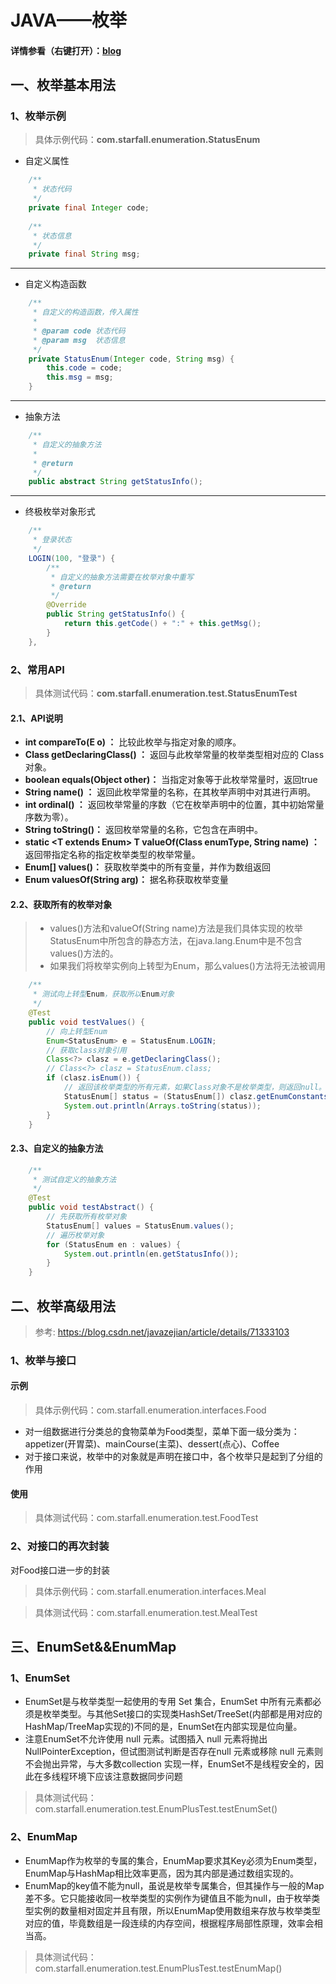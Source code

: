 # JAVA——枚举
#### 详情参看（右键打开）：[blog](https://blog.csdn.net/shaohe18362202126/article/details/86766999)
## 一、枚举基本用法
### 1、枚举示例
>具体示例代码：**com.starfall.enumeration.StatusEnum**
+ 自定义属性
```java
    /**
     * 状态代码
     */
    private final Integer code;
    
    /**
     * 状态信息
     */
    private final String msg;
```
---
+ 自定义构造函数
```java
    /**
     * 自定义的构造函数，传入属性
     *
     * @param code 状态代码
     * @param msg  状态信息
     */
    private StatusEnum(Integer code, String msg) {
        this.code = code;
        this.msg = msg;
    }
```
---
+ 抽象方法
```java
    /**
     * 自定义的抽象方法
     *
     * @return
     */
    public abstract String getStatusInfo();
```
---
+ 终极枚举对象形式
```java
    /**
     * 登录状态
     */
    LOGIN(100, "登录") {
        /**
         * 自定义的抽象方法需要在枚举对象中重写
         * @return
         */
        @Override
        public String getStatusInfo() {
            return this.getCode() + ":" + this.getMsg();
        }
    },
```
### 2、常用API
>具体测试代码：**com.starfall.enumeration.test.StatusEnumTest**
#### 2.1、API说明
+ **int compareTo(E o) ：** 比较此枚举与指定对象的顺序。
+ **Class<E> getDeclaringClass() ：** 返回与此枚举常量的枚举类型相对应的 Class 对象。
+ **boolean equals(Object other)：** 当指定对象等于此枚举常量时，返回true
+ **String name() ：** 返回此枚举常量的名称，在其枚举声明中对其进行声明。
+ **int ordinal() ：** 返回枚举常量的序数（它在枚举声明中的位置，其中初始常量序数为零）。
+ **String toString()：** 返回枚举常量的名称，它包含在声明中。
+ **static <T extends Enum<T>> T valueOf(Class<T> enumType, String name) ：** 返回带指定名称的指定枚举类型的枚举常量。
+ **Enum<E>[] values()：** 获取枚举类中的所有变量，并作为数组返回
+ **Enum<E> valuesOf(String arg)：** 据名称获取枚举变量

#### 2.2、获取所有的枚举对象
>+ values()方法和valueOf(String name)方法是我们具体实现的枚举StatusEnum中所包含的静态方法，在java.lang.Enum中是不包含values()方法的。
>+ 如果我们将枚举实例向上转型为Enum，那么values()方法将无法被调用
```java
    /**
     * 测试向上转型Enum，获取所以Enum对象
     */
    @Test
    public void testValues() {
        // 向上转型Enum
        Enum<StatusEnum> e = StatusEnum.LOGIN;
        // 获取class对象引用
        Class<?> clasz = e.getDeclaringClass();
        // Class<?> clasz = StatusEnum.class;
        if (clasz.isEnum()) {
            // 返回该枚举类型的所有元素，如果Class对象不是枚举类型，则返回null。
            StatusEnum[] status = (StatusEnum[]) clasz.getEnumConstants();
            System.out.println(Arrays.toString(status));
        }
    }
```
#### 2.3、自定义的抽象方法
```java
    /**
     * 测试自定义的抽象方法
     */
    @Test
    public void testAbstract() {
        // 先获取所有枚举对象
        StatusEnum[] values = StatusEnum.values();
        // 遍历枚举对象
        for (StatusEnum en : values) {
            System.out.println(en.getStatusInfo());
        }
    }
```
## 二、枚举高级用法
>参考: https://blog.csdn.net/javazejian/article/details/71333103
### 1、枚举与接口
#### 示例
>具体示例代码：com.starfall.enumeration.interfaces.Food

+ 对一组数据进行分类总的食物菜单为Food类型，菜单下面一级分类为：appetizer(开胃菜)、mainCourse(主菜)、dessert(点心)、Coffee
+ 对于接口来说，枚举中的对象就是声明在接口中，各个枚举只是起到了分组的作用

#### 使用
>具体测试代码：com.starfall.enumeration.test.FoodTest


### 2、对接口的再次封装
对Food接口进一步的封装
>具体示例代码：com.starfall.enumeration.interfaces.Meal

>具体测试代码：com.starfall.enumeration.test.MealTest

## 三、EnumSet&&EnumMap
### 1、EnumSet
+ EnumSet是与枚举类型一起使用的专用 Set 集合，EnumSet 中所有元素都必须是枚举类型。与其他Set接口的实现类HashSet/TreeSet(内部都是用对应的HashMap/TreeMap实现的)不同的是，EnumSet在内部实现是位向量。
+ 注意EnumSet不允许使用 null 元素。试图插入 null 元素将抛出 NullPointerException，但试图测试判断是否存在null 元素或移除 null 元素则不会抛出异常，与大多数collection 实现一样，EnumSet不是线程安全的，因此在多线程环境下应该注意数据同步问题
>具体测试代码：com.starfall.enumeration.test.EnumPlusTest.testEnumSet()

### 2、EnumMap
+ EnumMap作为枚举的专属的集合，EnumMap要求其Key必须为Enum类型，EnumMap与HashMap相比效率更高，因为其内部是通过数组实现的。
+ EnumMap的key值不能为null，虽说是枚举专属集合，但其操作与一般的Map差不多。它只能接收同一枚举类型的实例作为键值且不能为null，由于枚举类型实例的数量相对固定并且有限，所以EnumMap使用数组来存放与枚举类型对应的值，毕竟数组是一段连续的内存空间，根据程序局部性原理，效率会相当高。

>具体测试代码：com.starfall.enumeration.test.EnumPlusTest.testEnumMap()